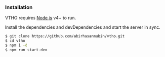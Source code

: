 ### Installation

VTHO requires [Node.js](https://nodejs.org/) v4+ to run.

Install the dependencies and devDependencies and start the server in sync.

```sh
$ git clone https://github.com/abirhasanmubin/vtho.git
$ cd vtho
$ npm i -d
$ npm run start-dev
```
